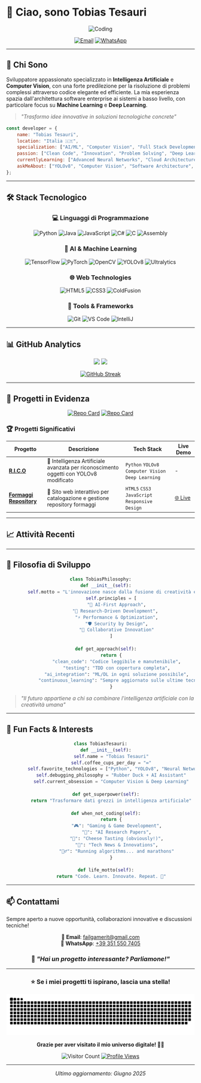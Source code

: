 # 👋 Ciao, sono Tobias Tesauri

<div align="center">
  
![Coding](https://readme-typing-svg.demolab.com?font=Fira+Code&size=22&duration=3000&pause=1000&color=00D4AA&center=true&vCenter=true&width=435&lines=Full+Stack+Developer;AI+%26+Computer+Vision;Problem+Solver;Code+Enthusiast;Innovation+Driven)

[![Email](https://img.shields.io/badge/Email-D14836?style=for-the-badge&logo=gmail&logoColor=white)](mailto:failgamerit@gmail.com)
[![WhatsApp](https://img.shields.io/badge/WhatsApp-25D366?style=for-the-badge&logo=whatsapp&logoColor=white)](https://wa.me/393515507405)

</div>

---

## 🚀 Chi Sono

Sviluppatore appassionato specializzato in **Intelligenza Artificiale** e **Computer Vision**, con una forte predilezione per la risoluzione di problemi complessi attraverso codice elegante ed efficiente. La mia esperienza spazia dall'architettura software enterprise ai sistemi a basso livello, con particolare focus su **Machine Learning** e **Deep Learning**.

> *"Trasformo idee innovative in soluzioni tecnologiche concrete"*

```javascript
const developer = {
    name: "Tobias Tesauri",
    location: "Italia 🇮🇹",
    specialization: ["AI/ML", "Computer Vision", "Full Stack Development"],
    passion: ["Clean Code", "Innovation", "Problem Solving", "Deep Learning"],
    currentlyLearning: ["Advanced Neural Networks", "Cloud Architecture", "DevOps"],
    askMeAbout: ["YOLOv8", "Computer Vision", "Software Architecture", "AI Implementation"]
};
```

---

## 🛠️ Stack Tecnologico

<div align="center">

### 💻 Linguaggi di Programmazione
![Python](https://img.shields.io/badge/Python-3776AB?style=for-the-badge&logo=python&logoColor=white)
![Java](https://img.shields.io/badge/Java-ED8B00?style=for-the-badge&logo=openjdk&logoColor=white)
![JavaScript](https://img.shields.io/badge/JavaScript-F7DF1E?style=for-the-badge&logo=javascript&logoColor=black)
![C#](https://img.shields.io/badge/C%23-239120?style=for-the-badge&logo=c-sharp&logoColor=white)
![C](https://img.shields.io/badge/C-00599C?style=for-the-badge&logo=c&logoColor=white)
![Assembly](https://img.shields.io/badge/Assembly-000000?style=for-the-badge&logo=assemblyscript&logoColor=white)

### 🤖 AI & Machine Learning
![TensorFlow](https://img.shields.io/badge/TensorFlow-FF6F00?style=for-the-badge&logo=tensorflow&logoColor=white)
![PyTorch](https://img.shields.io/badge/PyTorch-EE4C2C?style=for-the-badge&logo=pytorch&logoColor=white)
![OpenCV](https://img.shields.io/badge/OpenCV-27338e?style=for-the-badge&logo=OpenCV&logoColor=white)
![YOLOv8](https://img.shields.io/badge/YOLOv8-00FFFF?style=for-the-badge&logo=yolo&logoColor=black)
![Ultralytics](https://img.shields.io/badge/Ultralytics-000000?style=for-the-badge&logo=ultralytics&logoColor=white)

### 🌐 Web Technologies
![HTML5](https://img.shields.io/badge/HTML5-E34F26?style=for-the-badge&logo=html5&logoColor=white)
![CSS3](https://img.shields.io/badge/CSS3-1572B6?style=for-the-badge&logo=css3&logoColor=white)
![ColdFusion](https://img.shields.io/badge/ColdFusion-0066CC?style=for-the-badge&logo=adobe&logoColor=white)

### 🔧 Tools & Frameworks
![Git](https://img.shields.io/badge/Git-F05032?style=for-the-badge&logo=git&logoColor=white)
![VS Code](https://img.shields.io/badge/VS_Code-007ACC?style=for-the-badge&logo=visual-studio-code&logoColor=white)
![IntelliJ](https://img.shields.io/badge/IntelliJ_IDEA-000000?style=for-the-badge&logo=intellij-idea&logoColor=white)

</div>

---

## 📊 GitHub Analytics

<div align="center">
  
<img height="180em" src="https://github-readme-stats.vercel.app/api?username=TobiasTesauri&show_icons=true&theme=tokyonight&include_all_commits=true&count_private=true"/>
<img height="180em" src="https://github-readme-stats.vercel.app/api/top-langs/?username=TobiasTesauri&layout=compact&langs_count=8&theme=tokyonight"/>

</div>

<div align="center">
  
[![GitHub Streak](https://streak-stats.demolab.com/?user=TobiasTesauri&theme=tokyonight)](https://git.io/streak-stats)

</div>

---

## 🎯 Progetti in Evidenza

<div align="center">

[![Repo Card](https://github-readme-stats.vercel.app/api/pin/?username=TobiasTesauri&repo=R.I.C.O&theme=tokyonight)](https://github.com/TobiasTesauri/R.I.C.O)
[![Repo Card](https://github-readme-stats.vercel.app/api/pin/?username=TobiasTesauri&repo=formaggi&theme=tokyonight)](https://tobiastesauri.github.io/formaggi/)

</div>

### 🏆 Progetti Significativi

| Progetto | Descrizione | Tech Stack | Live Demo |
|----------|-------------|------------|-----------|
| **[R.I.C.O](https://github.com/TobiasTesauri/R.I.C.O)** | 🤖 Intelligenza Artificiale avanzata per riconoscimento oggetti con YOLOv8 modificato | `Python` `YOLOv8` `Computer Vision` `Deep Learning` | - |
| **[Formaggi Repository](https://tobiastesauri.github.io/formaggi/)** | 🧀 Sito web interattivo per catalogazione e gestione repository formaggi | `HTML5` `CSS3` `JavaScript` `Responsive Design` | [🌐 Live](https://tobiastesauri.github.io/formaggi/) |

---

## 📈 Attività Recenti

<!--START_SECTION:activity-->
<!--END_SECTION:activity-->

---

## 🎨 Filosofia di Sviluppo

<div align="center">

```python
class TobiasPhilosophy:
    def __init__(self):
        self.motto = "L'innovazione nasce dalla fusione di creatività e tecnologia"
        self.principles = [
            "🎯 AI-First Approach",
            "🔬 Research-Driven Development", 
            "⚡ Performance & Optimization",
            "🛡️ Security by Design",
            "🤝 Collaborative Innovation"
        ]
    
    def get_approach(self):
        return {
            "clean_code": "Codice leggibile e manutenibile",
            "testing": "TDD con copertura completa",
            "ai_integration": "ML/DL in ogni soluzione possibile",
            "continuous_learning": "Sempre aggiornato sulle ultime tecnologie"
        }
```

</div>

> *"Il futuro appartiene a chi sa combinare l'intelligenza artificiale con la creatività umana"*

---

## 🌟 Fun Facts & Interests

<div align="center">

```python
class TobiasTesauri:
    def __init__(self):
        self.name = "Tobias Tesauri"
        self.coffee_cups_per_day = "∞"
        self.favorite_technologies = ["Python", "YOLOv8", "Neural Networks"]
        self.debugging_philosophy = "Rubber Duck + AI Assistant"
        self.current_obsession = "Computer Vision & Deep Learning"
        
    def get_superpower(self):
        return "Trasformare dati grezzi in intelligenza artificiale"
        
    def when_not_coding(self):
        return {
            "🎮": "Gaming & Game Development",
            "🤖": "AI Research Papers",
            "🧀": "Cheese Tasting (obviously!)",
            "📱": "Tech News & Innovations",
            "🏃‍♂️": "Running algorithms... and marathons"
        }
    
    def life_motto(self):
        return "Code. Learn. Innovate. Repeat. 🔄"
```

</div>

---

## 📫 Contattami

Sempre aperto a nuove opportunità, collaborazioni innovative e discussioni tecniche!

<div align="center">

📧 **Email**: failgamerit@gmail.com  
📱 **WhatsApp**: [+39 351 550 7405](https://wa.me/393515507405)

### 💬 *"Hai un progetto interessante? Parliamone!"*

</div>

---

<div align="center">

### ⭐ Se i miei progetti ti ispirano, lascia una stella!

<img src="https://raw.githubusercontent.com/Platane/snk/output/github-contribution-grid-snake.svg" alt="Snake animation" />

**Grazie per aver visitato il mio universo digitale! 🚀✨**

![Visitor Count](https://komarev.com/ghpvc/?username=TobiasTesauri&color=brightgreen&style=flat-square)
[![Profile Views](https://visitcount.itsvg.in/api?id=TobiasTesauri&icon=0&color=0)](https://visitcount.itsvg.in)

</div>

---

<div align="center">
<i>Ultimo aggiornamento: Giugno 2025</i>
</div>
